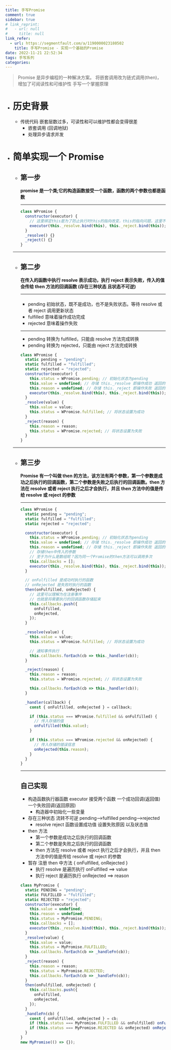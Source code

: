 ```yaml
---
title: 手写Promise
comment: true
sidebar: true
# link_reprint:
#   - url: null
#     title: null
link_refer:
  - url: https://segmentfault.com/a/1190000023180502
    title: 手写Promise - 实现一个基础的Promise
date: 2022-11-21 22:52:34
tags: 手写系列
categories:
---
```


> Promise 是异步编程的一种解决方案。
> 将嵌套调用改为链式调用(then)，增加了可阅读性和可维护性
> 手写一个掌握原理

<!--more-->

- # 历史背景

  - 传统代码 嵌套层数过多，可读性和可以维护性都会变得很差
    - 嵌套调用 (回调地狱)
    - 处理异步请求并发

- # 简单实现一个 Promise

  - ## **第一步**

    **promise 是一个类;它的构造函数接受一个函数，函数的两个参数也都是函数**

    ***

    ```js
    class WPromise {
      constructor(executor) {
        // 这里绑定this是为了防止执行时this的指向改变，this的指向问题，这里不过多赘述
        executor(this._resolve.bind(this), this._reject.bind(this));
      }
      _resolve() {}
      _reject() {}
    }
    ```

  ***

  - ## **第二步**

    **在传入的函数中执行 resolve 表示成功，执行 reject 表示失败，传入的值会传给 then 方法的回调函数 (存在三种状态 且状态不可逆)**

    ***

    ####

    - pending 初始状态，既不是成功，也不是失败状态。等待 resolve 或者 reject 调用更新状态
    - fulfilled 意味着操作成功完成
    - rejected 意味着操作失败

    ***

    - pending 转换为 fulfilled，只能由 resolve 方法完成转换
    - pending 转换为 rejected，只能由 reject 方法完成转换

    ```js
    class WPromise {
      static pending = "pending";
      static fulfilled = "fulfilled";
      static rejected = "rejected";
      constructor(executor) {
        this.status = WPromise.pending; // 初始化状态为pending
        this.value = undefined; // 存储 this._resolve 即操作成功 返回的值
        this.reason = undefined; // 存储 this._reject 即操作失败 返回的值
        executor(this._resolve.bind(this), this._reject.bind(this));
      }
      _resolve(value) {
        this.value = value;
        this.status = WPromise.fulfilled; // 将状态设置为成功
      }
      _reject(reason) {
        this.reason = reason;
        this.status = WPromise.rejected; // 将状态设置为失败
      }
    }
    ```

  ***

  - ## **第三步**

    **Promise 有一个叫做 then 的方法，该方法有两个参数，第一个参数是成功之后执行的回调函数，第二个参数是失败之后执行的回调函数。then 方法在 resolve 或者 reject 执行之后才会执行，并且 then 方法中的值是传给 resolve 或 reject 的参数**

    ***

    ```js
    class WPromise {
      static pending = "pending";
      static fulfilled = "fulfilled";
      static rejected = "rejected";

      constructor(executor) {
        this.status = WPromise.pending; // 初始化状态为pending
        this.value = undefined; // 存储 this._resolve 即操作成功 返回的值
        this.reason = undefined; // 存储 this._reject 即操作失败 返回的值
        // 存储then中传入的参数
        // 至于为什么是数组呢？因为同一个Promise的then方法可以调用多次
        this.callbacks = [];
        executor(this._resolve.bind(this), this._reject.bind(this));
      }

      // onFulfilled 是成功时执行的函数
      // onRejected 是失败时执行的函数
      then(onFulfilled, onRejected) {
        // 这里可以理解为在注册事件
        // 也就是将需要执行的回调函数存储起来
        this.callbacks.push({
          onFulfilled,
          onRejected,
        });
      }

      _resolve(value) {
        this.value = value;
        this.status = WPromise.fulfilled; // 将状态设置为成功

        // 通知事件执行
        this.callbacks.forEach(cb => this._handler(cb));
      }

      _reject(reason) {
        this.reason = reason;
        this.status = WPromise.rejected; // 将状态设置为失败

        this.callbacks.forEach(cb => this._handler(cb));
      }

      _handler(callback) {
        const { onFulfilled, onRejected } = callback;

        if (this.status === WPromise.fulfilled && onFulfilled) {
          // 传入存储的值
          onFulfilled(this.value);
        }

        if (this.status === WPromise.rejected && onRejected) {
          // 传入存储的错误信息
          onRejected(this.reason);
        }
      }
    }
    ```

    ***

    ## **自己实现**

    - 构造函数执行器函数 executor 接受两个函数 一个成功回调(返回值) 一个失败回调(返回原因)
      - 构造器中初始化一些变量
    - 存在三种状态 流转不可逆 pending-->fulfilled pending-->rejected
      - resolve reject 函数设置成功值 设置失败原因 以及状态值
    - then 方法
      - 第一个参数是成功之后执行的回调函数
      - 第二个参数是失败之后执行的回调函数
      - then 方法在 resolve 或者 reject 执行之后才会执行，并且 then 方法中的值是传给 resolve 或 reject 的参数
    - 暂存 注册 then 中方法 { onFulfilled, onRejected }
      - 执行 resolve 是遍历执行 onFulfilled ==> value
      - 执行 reject 是遍历执行 onRejected ==> reason

    ```js
    class MyPromise {
      static PENDING = "pending";
      static FULFILLED = "fulfilled";
      static REJECTED = "rejected";
      constructor(executor) {
        this.value = undefined;
        this.reason = undefined;
        this.status = MyPromise.PENDING;
        this.callbacks = [];
        executor(this._resolve.bind(this), this._reject.bind(this));
      }
      _resolve(value) {
        this.value = value;
        this.status = MyPromise.FULFILLED;
        this.callbacks.forEach(cb => _handleFn(cb));
      }
      _reject(reason) {
        this.reason = reason;
        this.status = MyPromise.REJECTED;
        this.callbacks.forEach(cb => _handleFn(cb));
      }
      then(onFulfilled, onRejected) {
        this.callbacks.push({
          onFulfilled,
          onRejected,
        });
      }
      _handleFn(cb) {
        const { onFulfilled, onRejected } = cb;
        if (this.status === MyPromise.FULFILLED && onFulfilled) onFulfilled(this.value);
        if (this.status === MyPromise.REJECTED && onRejected) onRejected(this.reason);
      }
    }
    new MyPromise(() => {});
    ```
